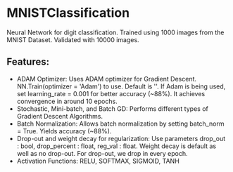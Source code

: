 # MNISTClassification
Neural Network for digit classification. Trained using 1000 images from the MNIST Dataset. Validated with 10000 images.

## Features:
* ADAM Optimizer: 
Uses ADAM optimizer for Gradient Descent. NN.Train(optimizer = 'Adam') to use. Default is ''. If Adam is being used,
set learning_rate = 0.001 for better accuracy (~88%). It achieves convergence in around 10 epochs. 
* Stochastic, Mini-batch, and Batch GD: 
Performs different types of Gradient Descent Algorithms.
* Batch Normalization:
Allows batch normalization by setting batch_norm = True. Yields accuracy (~88%).
* Drop-out and weight decay for regularization: 
Use parameters drop_out : bool, drop_percent : float, reg_val : float.
Weight decay is default as well as no drop-out. For drop-out, we drop in every epoch.
* Activation Functions:
RELU, SOFTMAX, SIGMOID, TANH

